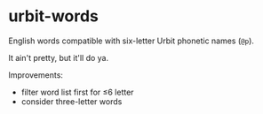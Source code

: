 # urbit-words
English words compatible with six-letter Urbit phonetic names (`@p`).

It ain't pretty, but it'll do ya.

Improvements:
- filter word list first for ≤6 letter
- consider three-letter words
